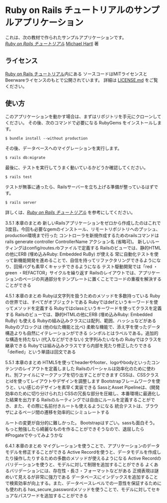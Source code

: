 # Ruby on Rails チュートリアルのサンプルアプリケーション

これは、次の教材で作られたサンプルアプリケーションです。   
[*Ruby on Rails チュートリアル*](https://railstutorial.jp/)
[Michael Hartl](http://www.michaelhartl.com/) 著

## ライセンス

[Ruby on Rails チュートリアル](https://railstutorial.jp/)内にある
ソースコードはMITライセンスとBeerwareライセンスのもとで公開されています。
詳細は [LICENSE.md](LICENSE.md) をご覧ください。

## 使い方

このアプリケーションを動かす場合は、まずはリポジトリを手元にクローンしてください。
その後、次のコマンドで必要になる RubyGems をインストールします。

```
$ bundle install --without production
```

その後、データベースへのマイグレーションを実行します。

```
$ rails db:migrate
```

最後に、テストを実行してうまく動いているかどうか確認してください。

```
$ rails test
```

テストが無事に通ったら、Railsサーバーを立ち上げる準備が整っているはずです。

```
$ rails server
```

詳しくは、[*Ruby on Rails チュートリアル*](https://railstutorial.jp/)
を参考にしてください。

3.5.1 本章のまとめ
新しいRailsアプリケーションをゼロから作成したのはこれで3度目。今回も必要なgemのインストール、リモートリポジトリへのプッシュ、production環境まで行った
コントローラを新規作成するためのrailsコマンドはrails generate controller ControllerName アクション名 (省略可)。
新しいルーティングはconfig/routes.rbファイルで定義する
Railsのビューでは、静的HTMLの他にERB (埋め込みRuby: Embedded RuBy) が使える
常に自動化テストを使って新機能開発を進めることで、自信を持ってリファクタリングできるようになり、回帰バグも素早くキャッチできるようになる
テスト駆動開発では「red ・ green ・REFACTOR」サイクルを繰り返す
Railsのレイアウトでは、アプリケーションのページの共通部分をテンプレートに置くことでコードの重複を解決することができる

4.5.1 本章のまとめ
Rubyは文字列を扱うためのメソッドを多数持っている
Rubyの世界では、すべてがオブジェクトである
Rubyではdefというキーワードを使ってメソッドを定義する
Rubyではclassというキーワードを使ってクラスを定義する
Railsのビューでは、静的HTMLの他にERB (埋め込みRuby: Embedded RuBy) も使える
Rubyの組み込みクラスには配列、範囲、ハッシュなどがある
Rubyのブロックは (他の似た機能と比べ) 柔軟な機能で、添え字を使ったデータ構造よりも自然にイテレーションができる
シンボルとはラベルである。追加的な構造を持たない (代入などができない) 文字列みたいなもの
Rubyではクラスを継承できる
Rubyでは組み込みクラスですら内部を見たり修正したりできる
「deified」という単語は回文である

5.5.1 本章のまとめ
HTML5を使ってheaderやfooter、logoやbodyといったコンテンツのレイアウトを定義しました
Railsのパーシャルは効率化のために使われ、別ファイルにマークアップを切り出すことができます
CSSは、CSSクラスとidを使ってレイアウトやデザインを調整します
Bootstrapフレームワークを使うと、いい感じのデザインを素早く実装できる
SassとAsset Pipelineは、(開発効率のために切り分けられた) CSSの冗長な部分を圧縮し、本番環境に最適化した結果を出力する
Railsのルーティングでは自由にルールを定義することができ、また、その際に名前付きルートも使えるようになる
統合テストは、ブラウザによるページ間の遷移を効率的にシミュレートする

ルートの変更が自分的に難しかった。
Bootstrapはすごい。sassも面白そう。
もっと勉強したら綺麗なものを作ることができそうなので、退屈したら#Progateでやってみようかな

6.4.1 本章のまとめ
マイグレーションを使うことで、アプリケーションのデータモデルを修正することができる
Active Recordを使うと、データモデルを作成したり操作したりするための多数のメソッドが使えるようになる
Active Recordのバリデーションを使うと、モデルに対して制限を追加することができる
よくあるバリデーションには、存在性・長さ・フォーマットなどがある
正規表現は謎めいて見えるが非常に強力である
データベースにインデックスを追加することで検索効率が向上する。また、データベースレベルでの一意性を保証するためにも使われる
has_secure_passwordメソッドを使うことで、モデルに対してセキュアなパスワードを追加することができる
